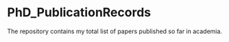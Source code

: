 # PhD_PublicationRecords

The repository contains my total list of papers published so far in academia. 
